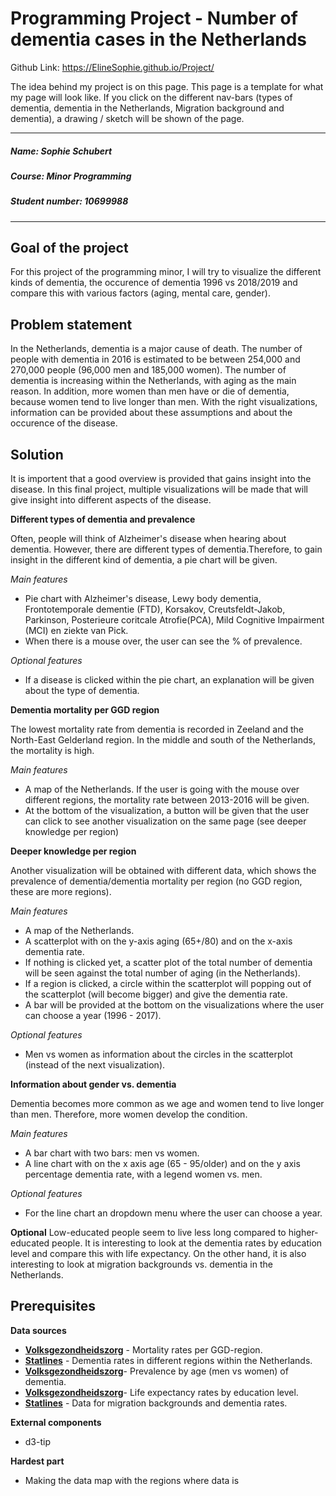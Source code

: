 # Programming Project - Number of dementia cases in the Netherlands

Github Link: https://ElineSophie.github.io/Project/

The idea behind my project is on this page. This page is a template for what my page will look like.
If you click on the different nav-bars (types of dementia, dementia in the Netherlands, Migration background and dementia), a drawing / sketch will be shown of the page.

---

##### Name: Sophie Schubert
##### Course: Minor Programming
##### Student number: 10699988

---

__Goal of the project__
---
For this project of the programming minor, I will try to visualize the different kinds of dementia, the occurence of dementia 1996 vs 2018/2019 and compare this with various factors (aging, mental care, gender).

__Problem statement__
---
In the Netherlands, dementia is a major cause of death. The number of people with dementia in 2016 is estimated to be between 254,000 and 270,000 people (96,000 men and 185,000 women). The number of dementia is increasing within the Netherlands, with aging as the main reason. In addition, more women than men have or die of dementia, because women tend to live longer than men. With the right visualizations, information can be provided about these assumptions and about the occurence of the disease.

__Solution__
---
It is importent that a good overview is provided that gains insight into the disease. In this final project, multiple visualizations will be made that will give insight into different aspects of the disease.

**Different types of dementia and prevalence**

Often, people will think of Alzheimer's disease when hearing about dementia. However, there are different types of dementia.Therefore, to gain insight in the different kind of dementia, a pie chart will be given.

*Main features*
- Pie chart with Alzheimer's disease, Lewy body dementia, Frontotemporale dementie (FTD), Korsakov, Creutsfeldt-Jakob, Parkinson, Posterieure coritcale Atrofie(PCA), Mild Cognitive Impairment (MCI) en ziekte van Pick.
- When there is a mouse over, the user can see the % of prevalence.

*Optional features*
- If a disease is clicked within the pie chart, an explanation will be given about the type of dementia.

**Dementia mortality per GGD region**

The lowest mortality rate from dementia is recorded in Zeeland and the North-East Gelderland region. In the middle and south of the Netherlands, the mortality is high.

*Main features*
- A map of the Netherlands. If the user is going with the mouse over different regions, the mortality rate between 2013-2016 will be given.
- At the bottom of the visualization, a button will be given that the user can click to see another visualization on the same page (see deeper knowledge per region)

**Deeper knowledge per region**

Another visualization will be obtained with different data, which shows the prevalence of dementia/dementia mortality per region (no GGD region, these are more regions).

*Main features*
- A map of the Netherlands.
- A scatterplot with on the y-axis aging (65+/80) and on the x-axis dementia rate.
- If nothing is clicked yet, a scatter plot of the total number of dementia will be seen against the total number of aging (in the Netherlands).
- If a region is clicked, a circle within the scatterplot will popping out of the scatterplot (will become bigger) and give the dementia rate.
- A bar will be provided at the bottom on the visualizations where the user can choose a year (1996 - 2017).

*Optional features*
- Men vs women as information about the circles in the scatterplot (instead of the next visualization).

**Information about gender vs. dementia**

Dementia becomes more common as we age and women tend to live longer than men. Therefore, more women develop the condition.

*Main features*
- A bar chart with two bars: men vs women.
- A line chart with on the x axis age (65 - 95/older) and on the y axis percentage dementia rate, with a legend women vs. men.

*Optional features*
- For the line chart an dropdown menu where the user can choose a year.

**Optional**
Low-educated people seem to live less long compared to higher-educated people. It is interesting to look at the dementia rates by education level and compare this with life expectancy.
On the other hand, it is also interesting to look at migration backgrounds vs. dementia in the Netherlands.

__Prerequisites__
---

**Data sources**
- __[Volksgezondheidszorg](https://www.volksgezondheidenzorg.info/onderwerp/dementie/regionaal-internationaal/regionaal)__ - Mortality rates per GGD-region.
- __[Statlines](https://opendata.cbs.nl/statline/#/CBS/nl/dataset/81622NED/table?ts=1558456507938)__ - Dementia rates in different regions within the Netherlands.
- __[Volksgezondheidszorg](https://www.volksgezondheidenzorg.info/onderwerp/dementie/cijfers-context/huidige-situatie#node-prevalentie-naar-leeftijd)__- Prevalence by age (men vs women) of dementia.
- __[Volksgezondheidszorg](https://www.volksgezondheidenzorg.info/onderwerp/levensverwachting/cijfers-context/huidige-situatie#node-levensverwachting-op-65-jaar-naar-opleiding)__- Life expectancy rates by education level.
- __[Statlines](https://opendata.cbs.nl/statline/#/CBS/nl/dataset/83710NED/table?ts=1558456481790)__ - Data for migration backgrounds and dementia rates.

**External components**
- d3-tip

**Hardest part**
- Making the data map with the regions where data is
